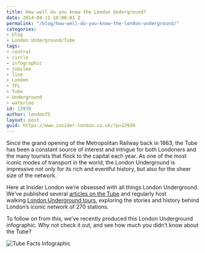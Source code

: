 ```yaml
---
title: How well do you know the London Underground?
date: 2014-04-11 10:00:01 Z
permalink: "/blog/how-well-do-you-know-the-london-underground/"
categories:
- blog
- London Underground/Tube
tags:
- central
- circle
- infographic
- jubilee
- line
- London
- TFL
- Tube
- Underground
- waterloo
id: 13939
author: london75
layout: post
guid: https://www.insider-london.co.uk/?p=13939
---
```


Since the grand opening of the Metropolitan Railway back in 1863, the Tube has been a constant source of interest and intrigue for both Londoners and the many tourists that flock to the capital each year. As one of the most iconic modes of transport in the world, the London Underground is impressive not only for its rich and eventful history, but also for the sheer size of the network.

Here at Insider London we&#8217;re obsessed with all things London Underground. We&#8217;ve published several [articles on the Tube](/the-london-underground-2014/) and regularly host walking [London Underground tours](https://www.insider-london.co.uk/london-underground-tube-tours/), exploring the stories and history behind London&#8217;s iconic network of 270 stations.

To follow on from this, we&#8217;ve recently produced this London Underground infographic. Why not check it out, and see how much you didn&#8217;t know about the Tube?

<img class="alignnone size-full wp-image-13960" alt="Tube Facts Infographic" src="/wp-content/uploads/2014/02/Tube-Facts-Infographic-Thumb.jpg" />

